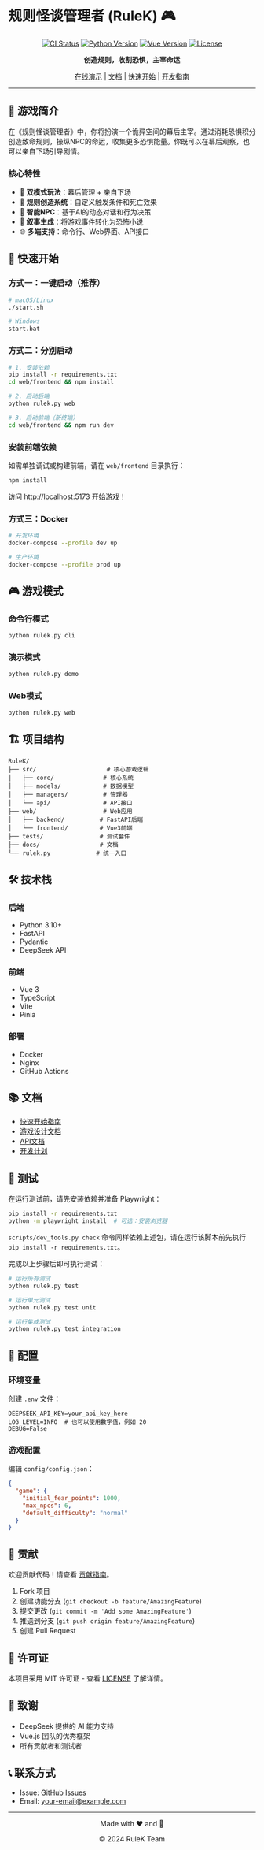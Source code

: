 # 规则怪谈管理者 (RuleK) 🎮

<div align="center">

[![CI Status](https://github.com/yourusername/rulek/workflows/CI/badge.svg)](https://github.com/yourusername/rulek/actions)
[![Python Version](https://img.shields.io/badge/python-3.10+-blue.svg)](https://www.python.org/downloads/)
[![Vue Version](https://img.shields.io/badge/vue-3.3+-green.svg)](https://vuejs.org/)
[![License](https://img.shields.io/badge/license-MIT-blue.svg)](LICENSE)

**创造规则，收割恐惧，主宰命运**

[在线演示](#) | [文档](docs/) | [快速开始](#快速开始) | [开发指南](docs/guides/)

</div>

---

## 📖 游戏简介

在《规则怪谈管理者》中，你将扮演一个诡异空间的幕后主宰。通过消耗恐惧积分创造致命规则，操纵NPC的命运，收集更多恐惧能量。你既可以在幕后观察，也可以亲自下场引导剧情。

### 核心特性

- 🎯 **双模式玩法**：幕后管理 + 亲自下场
- 📜 **规则创造系统**：自定义触发条件和死亡效果
- 🤖 **智能NPC**：基于AI的动态对话和行为决策
- 📖 **叙事生成**：将游戏事件转化为恐怖小说
- 🌐 **多端支持**：命令行、Web界面、API接口

## 🚀 快速开始

### 方式一：一键启动（推荐）

```bash
# macOS/Linux
./start.sh

# Windows
start.bat
```

### 方式二：分别启动

```bash
# 1. 安装依赖
pip install -r requirements.txt
cd web/frontend && npm install

# 2. 启动后端
python rulek.py web

# 3. 启动前端（新终端）
cd web/frontend && npm run dev
```

### 安装前端依赖

如需单独调试或构建前端，请在 `web/frontend` 目录执行：

```bash
npm install
```

访问 http://localhost:5173 开始游戏！

### 方式三：Docker

```bash
# 开发环境
docker-compose --profile dev up

# 生产环境
docker-compose --profile prod up
```

## 🎮 游戏模式

### 命令行模式
```bash
python rulek.py cli
```

### 演示模式
```bash
python rulek.py demo
```

### Web模式
```bash
python rulek.py web
```

## 🏗️ 项目结构

```
RuleK/
├── src/                    # 核心游戏逻辑
│   ├── core/              # 核心系统
│   ├── models/            # 数据模型
│   ├── managers/          # 管理器
│   └── api/               # API接口
├── web/                   # Web应用
│   ├── backend/          # FastAPI后端
│   └── frontend/         # Vue3前端
├── tests/                # 测试套件
├── docs/                 # 文档
└── rulek.py             # 统一入口
```

## 🛠️ 技术栈

### 后端
- Python 3.10+
- FastAPI
- Pydantic
- DeepSeek API

### 前端
- Vue 3
- TypeScript
- Vite
- Pinia

### 部署
- Docker
- Nginx
- GitHub Actions

## 📚 文档

- [快速开始指南](docs/guides/Quick_Start_Guide.md)
- [游戏设计文档](docs/game_design/game_design_v0.2.md)
- [API文档](http://localhost:8000/docs)
- [开发计划](docs/MCP_Development_Plan.md)

## 🧪 测试

在运行测试前，请先安装依赖并准备 Playwright：

```bash
pip install -r requirements.txt
python -m playwright install  # 可选：安装浏览器
```

`scripts/dev_tools.py check` 命令同样依赖上述包，请在运行该脚本前先执行 `pip install -r requirements.txt`。

完成以上步骤后即可执行测试：

```bash
# 运行所有测试
python rulek.py test

# 运行单元测试
python rulek.py test unit

# 运行集成测试
python rulek.py test integration
```

## 🔧 配置

### 环境变量

创建 `.env` 文件：

```env
DEEPSEEK_API_KEY=your_api_key_here
LOG_LEVEL=INFO  # 也可以使用數字值，例如 20
DEBUG=False
```

### 游戏配置

编辑 `config/config.json`：

```json
{
  "game": {
    "initial_fear_points": 1000,
    "max_npcs": 6,
    "default_difficulty": "normal"
  }
}
```

## 🤝 贡献

欢迎贡献代码！请查看 [贡献指南](CONTRIBUTING.md)。

1. Fork 项目
2. 创建功能分支 (`git checkout -b feature/AmazingFeature`)
3. 提交更改 (`git commit -m 'Add some AmazingFeature'`)
4. 推送到分支 (`git push origin feature/AmazingFeature`)
5. 创建 Pull Request

## 📄 许可证

本项目采用 MIT 许可证 - 查看 [LICENSE](LICENSE) 了解详情。

## 🙏 致谢

- DeepSeek 提供的 AI 能力支持
- Vue.js 团队的优秀框架
- 所有贡献者和测试者

## 📞 联系方式

- Issue: [GitHub Issues](https://github.com/yourusername/rulek/issues)
- Email: your-email@example.com

---

<div align="center">
  <p>Made with ❤️ and 👻</p>
  <p>© 2024 RuleK Team</p>
</div>
